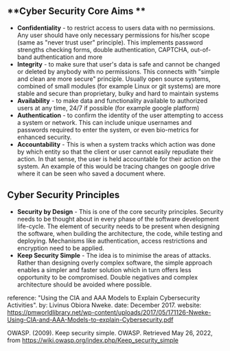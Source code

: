 ## **Cyber Security Core Aims **
* **Confidentiality** - to restrict access to users data with no permissions. Any user should have only necessary permissions for his/her scope (same as "never trust user" principle). This implements password strengths checking forms, double authentication, CAPTCHA, out-of-band authentication and more
 * **Integrity** - to make sure that user's data is safe and cannot be changed or deleted by anybody with no permissions. This connects with "simple and clean are more secure" principle. Usually open source systems, combined of small modules (for example Linux or git systems) are more stable and secure than proprietary, bulky and hard to maintain systems 
 * **Availability** - to make data and functionality available to authorized users at any time, 24/7 if possible (for example google platform)
 * **Authentication** - to confirm the identity of the user attempting to access a system or network. This can include unique usernames and passwords required to enter the system, or even bio-metrics for enhanced security.
* **Accountability** - This is when a system tracks which action was done by which entity so that the client or user cannot easily repudiate their action. In that sense, the user is held accountable for their action on the system. An example of this would be tracing changes on google drive where it can be seen who saved a document where. 

## **Cyber Security Principles**
* **Security by Design** - This is one of the core security principles. Security needs to be thought about in every phase of the software development life-cycle. The element of security needs to be present when designing the software, when building the architecture, the code, while testing and deploying. Mechanisms like authentication, access restrictions and encryption need to be applied. 
* **Keep Security Simple** - The idea is to minimise the areas of attacks. Rather than designing overly complex software, the simple approach enables a simpler and faster solution which in turn offers less opportunity to be compromised. Double negatives and complex architecture should be avoided where possible. 


reference: "Using the CIA and AAA Models to Explain Cybersecurity Activities". by: Livinus Obiora Nweke. date: December 2017. website: https://pmworldlibrary.net/wp-content/uploads/2017/05/171126-Nweke-Using-CIA-and-AAA-Models-to-explain-Cybersecurity.pdf

OWASP. (2009). Keep security simple. OWASP. Retrieved May 26, 2022, from https://wiki.owasp.org/index.php/Keep_security_simple 